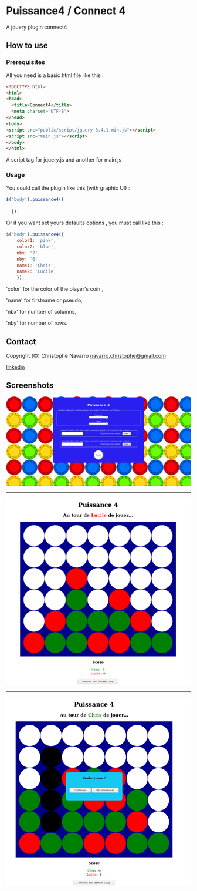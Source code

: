 # Puissance4 / Connect 4  
  
A jquery plugin connect4  

## How to use  

### Prerequisites    
All you need is a basic html file like this :  
  
```html
<!DOCTYPE html>
<html>
<head>
  <title>Connect4</title>
  <meta charset="UTF-8">
</head> 
<body>     
<script src="public/script/jquery-3.4.1.min.js"></script>
<script src="main.js"></script>
</body>
</html>
```
  
A script tag for jquery.js and another for main.js  
  
### Usage  
  
You could call the plugin like this (with graphic UI) :  
```javascript
$('body').puissance4({
    
  });  
```
Or if you want set yours defaults options , you must call like this :  
```javascript
$('body').puissance4({
    color1: 'pink',
    color2: 'blue',
    nbx: '7',
    nby: '6',
    name1: 'Chris',
    name2: 'Lucile'
    }); 
```
'color' for the color of  the player's coin ,  

'name' for firstname or pseudo,  

'nbx' for number of columns,  

'nby' for number of rows.

## Contact  

Copyright (©) Christophe Navarro <navarro.christophe@gmail.com>

[linkedin](https://www.linkedin.com/in/christophe-navarro-b5173a171) 
  
## Screenshots
  
![alt text](https://github.com/Crinav/puissance4/blob/master/Puissance4.png "main page")  
___  

![alt text](https://github.com/Crinav/puissance4/blob/master/Puissance4(1).png)   
___  

![alt text](https://github.com/Crinav/puissance4/blob/master/Puissance4(2).png)  
